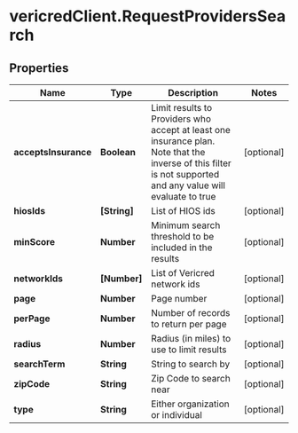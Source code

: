 # vericredClient.RequestProvidersSearch

## Properties
Name | Type | Description | Notes
------------ | ------------- | ------------- | -------------
**acceptsInsurance** | **Boolean** | Limit results to Providers who accept at least one insurance         plan.  Note that the inverse of this filter is not supported and         any value will evaluate to true | [optional] 
**hiosIds** | **[String]** | List of HIOS ids | [optional] 
**minScore** | **Number** | Minimum search threshold to be included in the results | [optional] 
**networkIds** | **[Number]** | List of Vericred network ids | [optional] 
**page** | **Number** | Page number | [optional] 
**perPage** | **Number** | Number of records to return per page | [optional] 
**radius** | **Number** | Radius (in miles) to use to limit results | [optional] 
**searchTerm** | **String** | String to search by | [optional] 
**zipCode** | **String** | Zip Code to search near | [optional] 
**type** | **String** | Either organization or individual | [optional] 


